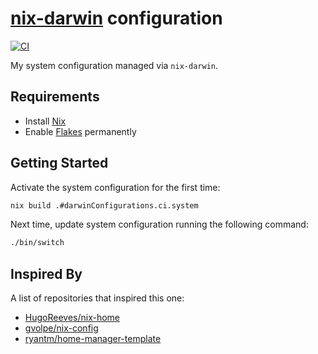 # [nix-darwin] configuration

[![CI](https://github.com/sestrella/nix-home/actions/workflows/ci.yml/badge.svg)](https://github.com/sestrella/nix-home/actions/workflows/ci.yml)

My system configuration managed via `nix-darwin`.

## Requirements

- Install [Nix](https://nixos.org/guides/install-nix.html)
- Enable [Flakes](https://nixos.wiki/wiki/Flakes#Permanent) permanently

## Getting Started

Activate the system configuration for the first time:

```sh
nix build .#darwinConfigurations.ci.system
```

Next time, update system configuration running the following command:

```sh
./bin/switch
```

## Inspired By

A list of repositories that inspired this one:

- [HugoReeves/nix-home](https://github.com/HugoReeves/nix-home/)
- [gvolpe/nix-config](https://github.com/gvolpe/nix-config/)
- [ryantm/home-manager-template](https://github.com/ryantm/home-manager-template/)

[nix-darwin]: https://github.com/LnL7/nix-darwin
